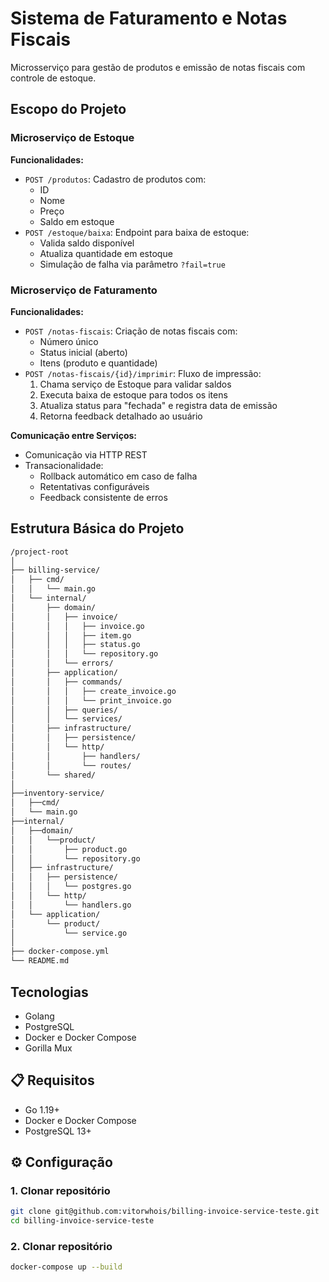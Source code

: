 # Sistema de Faturamento e Notas Fiscais

Microsserviço para gestão de produtos e emissão de notas fiscais com controle de estoque.

## Escopo do Projeto

### Microserviço de Estoque

**Funcionalidades:**
- `POST /produtos`: Cadastro de produtos com:
  - ID
  - Nome
  - Preço
  - Saldo em estoque
- `POST /estoque/baixa`: Endpoint para baixa de estoque:
  - Valida saldo disponível
  - Atualiza quantidade em estoque
  - Simulação de falha via parâmetro `?fail=true`

### Microserviço de Faturamento

**Funcionalidades:**
- `POST /notas-fiscais`: Criação de notas fiscais com:
  - Número único
  - Status inicial (aberto)
  - Itens (produto e quantidade)
- `POST /notas-fiscais/{id}/imprimir`: Fluxo de impressão:
  1. Chama serviço de Estoque para validar saldos
  2. Executa baixa de estoque para todos os itens
  3. Atualiza status para "fechada" e registra data de emissão
  4. Retorna feedback detalhado ao usuário

**Comunicação entre Serviços:**
- Comunicação via HTTP REST
- Transacionalidade:
  - Rollback automático em caso de falha
  - Retentativas configuráveis
  - Feedback consistente de erros

## Estrutura Básica do Projeto
```bash
/project-root
│
├── billing-service/
│   ├── cmd/
│   │   └── main.go
│   └── internal/
│       ├── domain/
│       │   ├── invoice/
│       │   │   ├── invoice.go
│       │   │   ├── item.go
│       │   │   ├── status.go
│       │   │   └── repository.go
│       │   └── errors/
│       ├── application/
│       │   ├── commands/
│       │   │   ├── create_invoice.go
│       │   │   └── print_invoice.go
│       │   ├── queries/
│       │   └── services/
│       ├── infrastructure/
│       │   ├── persistence/
│       │   └── http/
│       │       ├── handlers/
│       │       └── routes/
│       └── shared/
│
├──inventory-service/
│   ├──cmd/
│   └── main.go                
├──internal/
│   ├──domain/
│   │   └──product/             
│   │       ├── product.go       
│   │       └── repository.go    
│   ├── infrastructure/
│   │   ├── persistence/        
│   │   │   └── postgres.go
│   │   └── http/               
│   │       └── handlers.go
│   └── application/          
│       └── product/
│           └── service.go     
│
├── docker-compose.yml
└── README.md
```

## Tecnologias

- Golang
- PostgreSQL
- Docker e Docker Compose
- Gorilla Mux

## 📋 Requisitos

- Go 1.19+
- Docker e Docker Compose
- PostgreSQL 13+

## ⚙️ Configuração

### 1. Clonar repositório
```bash
git clone git@github.com:vitorwhois/billing-invoice-service-teste.git
cd billing-invoice-service-teste
```

### 2. Clonar repositório
```bash
docker-compose up --build 
```
